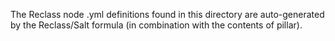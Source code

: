 The Reclass node .yml definitions found in this directory are auto-generated by
the Reclass/Salt formula (in combination with the contents of pillar).
